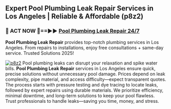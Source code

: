 ## Expert Pool Plumbing Leak Repair Services in Los Angeles | Reliable & Affordable (p8z2)  

<h3>🚿 ACT NOW 🌟==►► <a href="https://tinyurl.com/2ne6vx2x" rel="nofollow">Pool Plumbing Leak Repair 24/7</a></h3>

**Pool Plumbing Leak Repair** provides top-notch plumbing services in Los Angeles. From repairs to installations, enjoy free consultations + same-day service. Trusted Solutions 2025!

[![p8z2](https://i.imgur.com/4PFF4AK.jpeg)](https://tinyurl.com/2ne6vx2x)
Pool plumbing leaks can disrupt your relaxation and spike water bills. **Pool Plumbing Leak Repair** services in Los Angeles ensure quick, precise solutions without unnecessary pool damage. Prices depend on leak complexity, pipe material, and access difficulty—expect transparent quotes. The process starts with pressure testing and dye tracing to locate leaks, followed by expert repairs using durable materials. We prioritize efficiency, minimal downtime, and long-term solutions to keep your pool flawless. Trust professionals to handle leaks—saving you time, money, and stress.